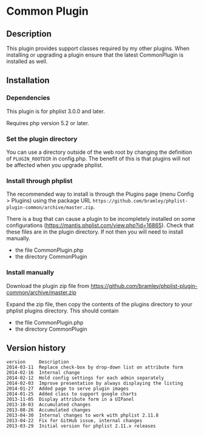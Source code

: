 # Common Plugin #

## Description ##
This plugin provides support classes required by my other plugins.
When installing or upgrading a plugin ensure that the latest CommonPlugin is installed as well.

## Installation ##

### Dependencies ###

This plugin is for phplist 3.0.0 and later.

Requires php version 5.2 or later.

### Set the plugin directory ###
You can use a directory outside of the web root by changing the definition of `PLUGIN_ROOTDIR` in config.php.
The benefit of this is that plugins will not be affected when you upgrade phplist.

### Install through phplist ###
The recommended way to install is through the Plugins page (menu Config > Plugins) using the package URL `https://github.com/bramley/phplist-plugin-common/archive/master.zip`.

There is a bug that can cause a plugin to be incompletely installed on some configurations (<https://mantis.phplist.com/view.php?id=16865>). 
Check that these files are in the plugin directory. If not then you will need to install manually.

* the file CommonPlugin.php
* the directory CommonPlugin

### Install manually ###
Download the plugin zip file from <https://github.com/bramley/phplist-plugin-common/archive/master.zip>

Expand the zip file, then copy the contents of the plugins directory to your phplist plugins directory.
This should contain

* the file CommonPlugin.php
* the directory CommonPlugin

## Version history ##

    version     Description
    2014-03-11  Replace check-box by drop-down list on attribute form
    2014-02-16  Internal change
    2014-02-12  Hold config settings for each admin separately
    2014-02-03  Improve presentation by always displaying the listing
    2014-01-27  Added page to serve plugin images
    2014-01-25  Added class to support google charts
    2013-11-05  Display attribute form in a UIPanel
    2013-10-03  Accumulated changes
    2013-08-26  Accumulated changes
    2013-04-30  Internal changes to work with phplist 2.11.8
    2013-04-22  Fix for GitHub issue, internal changes
    2013-03-29  Initial version for phplist 2.11.x releases
